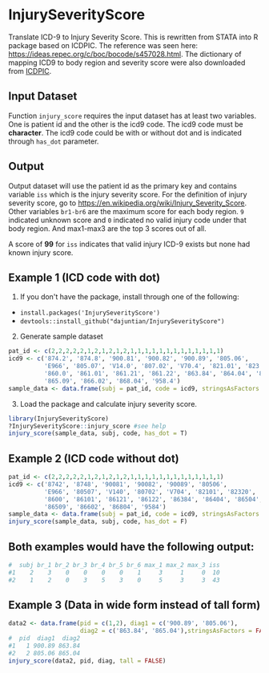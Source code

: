 # InjurySeverityScore
Translate ICD-9 to Injury Severity Score. This is rewritten from STATA into R package based on ICDPIC. The reference was seen here:
https://ideas.repec.org/c/boc/bocode/s457028.html. The dictionary of mapping ICD9 to body region and severity score were also downloaded from [ICDPIC](https://ideas.repec.org/c/boc/bocode/s457028.html).

## Input Dataset
Function `injury_score` requires the input dataset has at least two variables. One is patient id and the other is the icd9 code. The icd9 code must be **character**. The icd9 code could be with or without dot and is indicated through `has_dot` parameter.
## Output
Output dataset will use the patient id as the primary key and contains variable `iss` which is the injury severity score. For the definition of injury severity score, go to https://en.wikipedia.org/wiki/Injury_Severity_Score. Other variables `br1-br6` are the maximum score for each body region. `9` indicated unknown score and `0` indicated no valid injury code under that body region. And max1-max3 are the top 3 scores out of all.

A score of **99** for `iss` indicates that valid injury ICD-9 exists but none had known injury score.
## Example 1 (ICD code with dot) 
1. If you don't have the package, install through one of the following:
* `install.packages('InjurySeverityScore')`
* `devtools::install_github("dajuntian/InjurySeverityScore")`
2. Generate sample dataset  
``` R
pat_id <- c(2,2,2,2,2,1,2,1,2,1,2,1,1,1,1,1,1,1,1,1,1,1,1,1)
icd9 <- c('874.2', '874.8', '900.81', '900.82', '900.89', '805.06', 
          'E966', '805.07', 'V14.0', '807.02', 'V70.4', '821.01', '823.20', 
          '860.0', '861.01', '861.21', '861.22', '863.84', '864.04', '865.04', 
          '865.09', '866.02', '868.04', '958.4')
sample_data <- data.frame(subj = pat_id, code = icd9, stringsAsFactors = FALSE)
````
3. Load the package and calculate injury severity score.
```R
library(InjurySeverityScore)
?InjurySeverityScore::injury_score #see help
injury_score(sample_data, subj, code, has_dot = T)
```
## Example 2 (ICD code without dot)
```R
pat_id <- c(2,2,2,2,2,1,2,1,2,1,2,1,1,1,1,1,1,1,1,1,1,1,1,1)
icd9 <- c('8742', '8748', '90081', '90082', '90089', '80506', 
          'E966', '80507', 'V140', '80702', 'V704', '82101', '82320', 
          '8600', '86101', '86121', '86122', '86384', '86404', '86504', 
          '86509', '86602', '86804', '9584')
sample_data <- data.frame(subj = pat_id, code = icd9, stringsAsFactors = FALSE)
injury_score(sample_data, subj, code, has_dot = F)
```
## Both examples would have the following output:
```R
#  subj br_1 br_2 br_3 br_4 br_5 br_6 max_1 max_2 max_3 iss
#1    2    3    0    0    0    0    1     3     1     0  10
#2    1    2    0    3    5    3    0     5     3     3  43
```          
## Example 3 (Data in wide form instead of tall form)
```R
data2 <- data.frame(pid = c(1,2), diag1 = c('900.89', '805.06'),
                    diag2 = c('863.84', '865.04'),stringsAsFactors = FALSE)
#  pid  diag1  diag2
#1   1 900.89 863.84
#2   2 805.06 865.04                
injury_score(data2, pid, diag, tall = FALSE)
```
